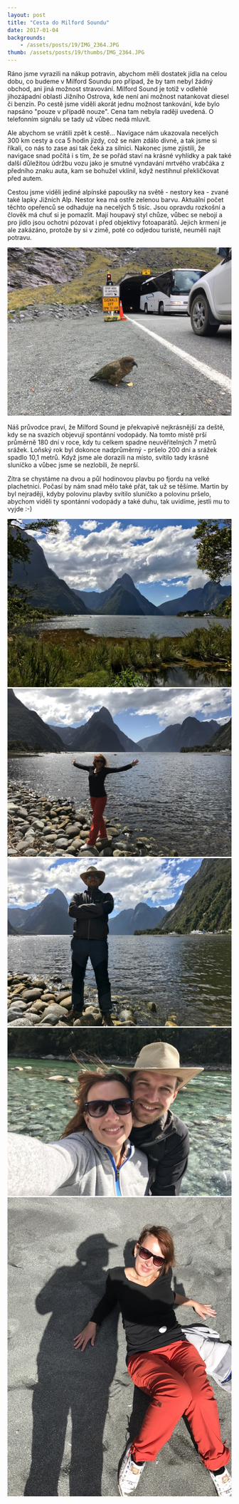 ```yaml
---
layout: post
title: "Cesta do Milford Soundu"
date: 2017-01-04
backgrounds:
    - /assets/posts/19/IMG_2364.JPG
thumb: /assets/posts/19/thumbs/IMG_2364.JPG
---
```


Ráno jsme vyrazili na nákup potravin, abychom měli dostatek jídla na celou dobu, co budeme v Milford Soundu pro případ, že by tam nebyl žádný obchod, ani jiná možnost stravování. Milford Sound je totiž v odlehlé jihozápadní oblasti Jižního Ostrova, kde není ani možnost natankovat diesel či benzín. Po cestě jsme viděli akorát jednu možnost tankování, kde bylo napsáno "pouze v případě nouze". Cena tam nebyla raději uvedená. O telefonním signálu se tady už vůbec nedá mluvit.

Ale abychom se vrátili zpět k cestě... Navigace nám ukazovala necelých 300 km cesty a cca 5 hodin jízdy, což se nám zdálo divné, a tak jsme si říkali, co nás to zase asi tak čeká za silnici. Nakonec jsme zjistili, že navigace snad počítá i s tím, že se pořád staví na krásné vyhlídky a pak také další důležitou údržbu vozu jako je smutné vyndavání mrtvého vrabčáka z předního znaku auta, kam se bohužel vklínil, když nestihnul překličkovat před autem.

Cestou jsme viděli jediné alpínské papoušky na světě - nestory kea - zvané také lapky Jižních Alp. Nestor kea má ostře zelenou barvu. Aktuální počet těchto opeřenců se odhaduje na necelých 5 tisíc. Jsou opravdu rozkošní a člověk má chuť si je pomazlit. Mají houpavý styl chůze, vůbec se nebojí a pro jídlo jsou ochotni pózovat i před objektivy fotoaparátů. Jejich krmení je ale zakázáno, protože by si v zimě, poté co odjedou turisté, neuměli najít potravu.

<a href="/assets/posts/19/IMG_2380.JPG" title="Papoušek Nestor Kea">
	<img src="/assets/posts/19/thumbs/IMG_2380.JPG">
</a>

Náš průvodce praví, že Milford Sound je překvapivě nejkrásnější za deště, kdy se na svazích objevují spontánní vodopády. Na tomto místě prší průměrně 180 dní v roce, kdy tu celkem spadne neuvěřitelných 7 metrů srážek. Loňský rok byl dokonce nadprůměrný - pršelo 200 dní a srážek spadlo 10,1 metrů. Když jsme ale dorazili na místo, svítilo tady krásně sluníčko a vůbec jsme se nezlobili, že neprší.

Zítra se chystáme na dvou a půl hodinovou plavbu po fjordu na velké plachetnici. Počasí by nám snad mělo také přát, tak už se těšíme. Martin by byl nejraději, kdyby polovinu plavby svítilo sluníčko a polovinu pršelo, abychom viděli ty spontánní vodopády a také duhu, tak uvidíme, jestli mu to vyjde :-)

<a href="/assets/posts/19/IMG_1208.JPG" title="Milford Sound">
	<img src="/assets/posts/19/thumbs/IMG_1208.JPG">
</a>

<a href="/assets/posts/19/IMG_1198.JPG" title="Erika v Milford Soundu">
	<img src="/assets/posts/19/thumbs/IMG_1198.JPG">
</a>

<a href="/assets/posts/19/IMG_1204.JPG" title="Martin v Milford Soundu">
	<img src="/assets/posts/19/thumbs/IMG_1204.JPG">
</a>

<a href="/assets/posts/19/IMG_1230.JPG" title="Selfie">
	<img src="/assets/posts/19/thumbs/IMG_1230.JPG">
</a>

<a href="/assets/posts/19/IMG_1238.JPG" title="Stín a Erika">
	<img src="/assets/posts/19/thumbs/IMG_1238.JPG">
</a>
